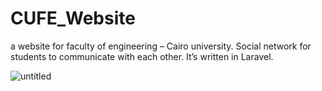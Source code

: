 # CUFE_Website

 a website for faculty of engineering – Cairo university. Social network for students to communicate with each other. It’s written in Laravel. 



![untitled](https://user-images.githubusercontent.com/38875742/40287041-7b332406-5cb3-11e8-8b59-bc2a8f11aaf6.png)
